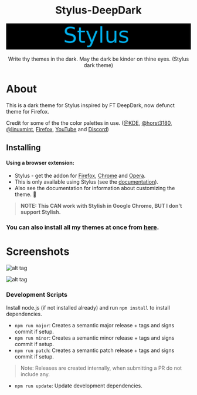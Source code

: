 
<h1 align="center">Stylus-DeepDark</h1>
<img src="./Images/Stylus-DeepDark.png">
</h1>
<p align="center">Write thy themes in the dark. May the dark be kinder on thine eyes. (Stylus dark theme)</p>

# About

This is a dark theme for Stylus inspired by FT DeepDark, now defunct theme for Firefox.

Credit for some of the the color palettes in use. ([@KDE](https://github.com/KDE), [@horst3180](https://github.com/horst3180), [@linuxmint](https://github.com/linuxmint), [Firefox](https://www.mozilla.org/en-US/firefox/new/), [YouTube](https://www.youtube.com/) and [Discord](https://discordapp.com/))

## Installing

#### Using a browser extension:
* Stylus - get the addon for [Firefox](https://addons.mozilla.org/en-US/firefox/addon/styl-us/), [Chrome](https://chrome.google.com/webstore/detail/stylus/clngdbkpkpeebahjckkjfobafhncgmne) and [Opera](https://addons.opera.com/en-gb/extensions/details/stylus/).
* This is only available using Stylus (see the [documentation](https://github.com/openstyles/stylus/wiki/Usercss)).
* Also see the documentation for information about customizing the theme. :tada:

>**NOTE: This CAN work with Stylish in Google Chrome, BUT I don't support Stylish.**

### **You can also install all my themes at once from [here](https://gitlab.com/RaitaroH/Import-All-Deepdark).**

# Screenshots

![alt tag](./Images/manager.gif)

![alt tag](./Images/editor.gif)

### Development Scripts

Install node.js (if not installed already) and run `npm install` to install dependencies.

* `npm run major`: Creates a semantic major release + tags and signs commit if setup.
* `npm run minor`: Creates a semantic minor release + tags and signs commit if setup.
* `npm run patch`: Creates a semantic patch release + tags and signs commit if setup.

> Note: Releases are created internally, when submitting a PR do not include any.

* `npm run update`: Update development dependencies.
